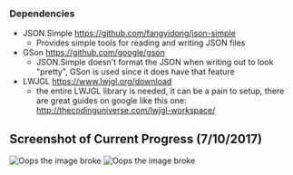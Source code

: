 ### Dependencies
- JSON.Simple https://github.com/fangyidong/json-simple
	- Provides simple tools for reading and writing JSON files
- GSon https://github.com/google/gson
	- JSON.Simple doesn't format the JSON when writing out to look "pretty", GSon is used since it does have that feature
- LWJGL https://www.lwjgl.org/download
	- the entire LWJGL library is needed, it can be a pain to setup, there are great guides on google like this one: http://thecodinguniverse.com/lwjgl-workspace/

## Screenshot of Current Progress (7/10/2017)

![Oops the image broke](https://i.imgur.com/ZKALwWL.jpg "Elara Editor")
![Oops the image broke](https://imgur.com/a/zrPNa "Texture blending")